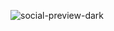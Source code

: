 ![social-preview-dark](https://github.com/mgrigorenko/mgrigorenko/assets/79719348/0ca78e14-4c54-4f75-b93b-19d37566a043)
